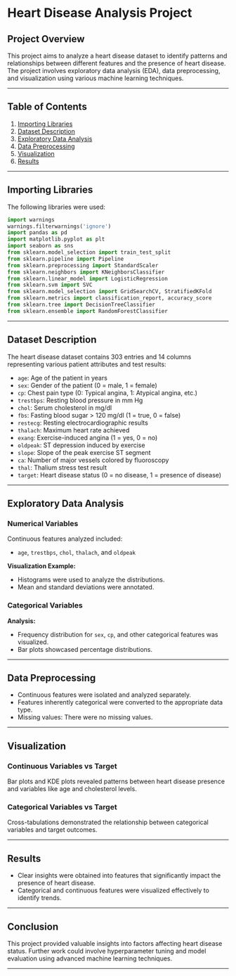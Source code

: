 # Heart Disease Analysis Project

## Project Overview

This project aims to analyze a heart disease dataset to identify patterns and relationships between different features and the presence of heart disease. The project involves exploratory data analysis (EDA), data preprocessing, and visualization using various machine learning techniques.

---

## Table of Contents

1. [Importing Libraries](#importing-libraries)
2. [Dataset Description](#dataset-description)
3. [Exploratory Data Analysis](#exploratory-data-analysis)
4. [Data Preprocessing](#data-preprocessing)
5. [Visualization](#visualization)
6. [Results](#results)

---

## Importing Libraries

The following libraries were used:

```python
import warnings
warnings.filterwarnings('ignore')
import pandas as pd
import matplotlib.pyplot as plt
import seaborn as sns
from sklearn.model_selection import train_test_split
from sklearn.pipeline import Pipeline
from sklearn.preprocessing import StandardScaler
from sklearn.neighbors import KNeighborsClassifier
from sklearn.linear_model import LogisticRegression
from sklearn.svm import SVC
from sklearn.model_selection import GridSearchCV, StratifiedKFold
from sklearn.metrics import classification_report, accuracy_score
from sklearn.tree import DecisionTreeClassifier
from sklearn.ensemble import RandomForestClassifier
```

---

## Dataset Description

The heart disease dataset contains 303 entries and 14 columns representing various patient attributes and test results:

- `age`: Age of the patient in years
- `sex`: Gender of the patient (0 = male, 1 = female)
- `cp`: Chest pain type (0: Typical angina, 1: Atypical angina, etc.)
- `trestbps`: Resting blood pressure in mm Hg
- `chol`: Serum cholesterol in mg/dl
- `fbs`: Fasting blood sugar > 120 mg/dl (1 = true, 0 = false)
- `restecg`: Resting electrocardiographic results
- `thalach`: Maximum heart rate achieved
- `exang`: Exercise-induced angina (1 = yes, 0 = no)
- `oldpeak`: ST depression induced by exercise
- `slope`: Slope of the peak exercise ST segment
- `ca`: Number of major vessels colored by fluoroscopy
- `thal`: Thalium stress test result
- `target`: Heart disease status (0 = no disease, 1 = presence of disease)

---

## Exploratory Data Analysis

### Numerical Variables

Continuous features analyzed included:

- `age`, `trestbps`, `chol`, `thalach`, and `oldpeak`

**Visualization Example:**

- Histograms were used to analyze the distributions.
- Mean and standard deviations were annotated.

### Categorical Variables

**Analysis:**

- Frequency distribution for `sex`, `cp`, and other categorical features was visualized.
- Bar plots showcased percentage distributions.

---

## Data Preprocessing

- Continuous features were isolated and analyzed separately.
- Features inherently categorical were converted to the appropriate data type.
- Missing values: There were no missing values.

---

## Visualization

### Continuous Variables vs Target

Bar plots and KDE plots revealed patterns between heart disease presence and variables like age and cholesterol levels.

### Categorical Variables vs Target

Cross-tabulations demonstrated the relationship between categorical variables and target outcomes.

---

## Results

- Clear insights were obtained into features that significantly impact the presence of heart disease.
- Categorical and continuous features were visualized effectively to identify trends.

---

## Conclusion

This project provided valuable insights into factors affecting heart disease status. Further work could involve hyperparameter tuning and model evaluation using advanced machine learning techniques.

---


